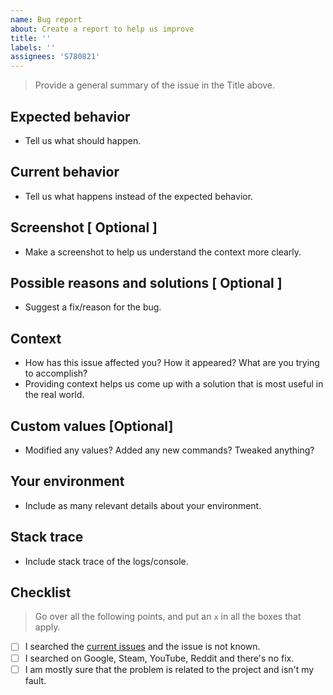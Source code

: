 ```yaml
---
name: Bug report
about: Create a report to help us improve
title: ''
labels: ''
assignees: 'S780821'
---
```

> Provide a general summary of the issue in the Title above.

## Expected behavior
* Tell us what should happen.

## Current behavior
* Tell us what happens instead of the expected behavior.

## Screenshot [ Optional ]
* Make a screenshot to help us understand the context more clearly.

## Possible reasons and solutions [ Optional ] 
* Suggest a fix/reason for the bug.

## Context
* How has this issue affected you? How it appeared? What are you trying to accomplish?
* Providing context helps us come up with a solution that is most useful in the real world.

## Custom values [Optional]
*  Modified any values? Added any new commands? Tweaked anything?

## Your environment
* Include as many relevant details about your environment.

## Stack trace
*  Include stack trace of the logs/console.

## Checklist
>  Go over all the following points, and put an `x` in all the boxes that apply.
- [ ] I searched the [current issues](https://github.com/S780821/Rock-Muzic-V2/issues) and the issue is not known.
- [ ] I searched on Google, Steam, YouTube, Reddit and there's no fix.
- [ ] I am mostly sure that the problem is related to the project and isn't my fault.

